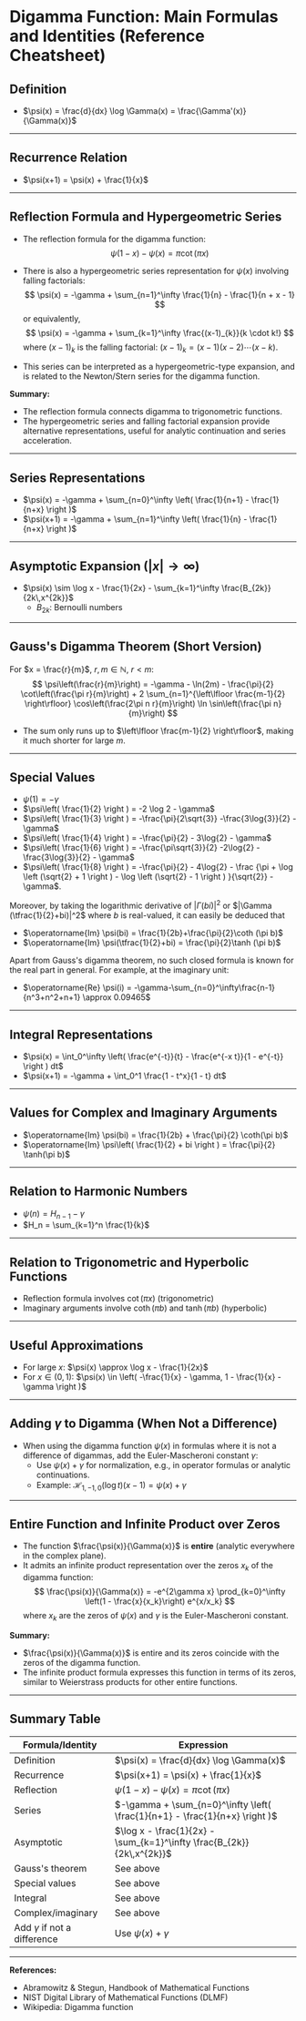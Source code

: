 # Digamma Function: Main Formulas and Identities (Reference Cheatsheet)

## Definition

- $\psi(x) = \frac{d}{dx} \log \Gamma(x) = \frac{\Gamma'(x)}{\Gamma(x)}$

---

## Recurrence Relation

- $\psi(x+1) = \psi(x) + \frac{1}{x}$

---

## Reflection Formula and Hypergeometric Series

- The reflection formula for the digamma function:
  $$
  \psi(1-x) - \psi(x) = \pi \cot(\pi x)
  $$
- There is also a hypergeometric series representation for $\psi(x)$ involving falling factorials:
  $$
  \psi(x) = -\gamma + \sum_{n=1}^\infty \frac{1}{n} - \frac{1}{n + x - 1}
  $$
  or equivalently,
  $$
  \psi(x) = -\gamma + \sum_{k=1}^\infty \frac{(x-1)_{k}}{k \cdot k!}
  $$
  where $(x-1)_k$ is the falling factorial: $(x-1)_k = (x-1)(x-2)\cdots(x-k)$.

- This series can be interpreted as a hypergeometric-type expansion, and is related to the Newton/Stern series for the digamma function.

**Summary:**  
- The reflection formula connects digamma to trigonometric functions.
- The hypergeometric series and falling factorial expansion provide alternative representations, useful for analytic continuation and series acceleration.

---

## Series Representations

- $\psi(x) = -\gamma + \sum_{n=0}^\infty \left( \frac{1}{n+1} - \frac{1}{n+x} \right )$
- $\psi(x+1) = -\gamma + \sum_{n=1}^\infty \left( \frac{1}{n} - \frac{1}{n+x} \right )$

---

## Asymptotic Expansion ($|x| \to \infty$)

- $\psi(x) \sim \log x - \frac{1}{2x} - \sum_{k=1}^\infty \frac{B_{2k}}{2k\,x^{2k}}$
  - $B_{2k}$: Bernoulli numbers

---

## Gauss's Digamma Theorem (Short Version)

For $x = \frac{r}{m}$, $r, m \in \mathbb{N}$, $r < m$:
$$
\psi\left(\frac{r}{m}\right) = -\gamma - \ln(2m) - \frac{\pi}{2} \cot\left(\frac{\pi r}{m}\right) + 2 \sum_{n=1}^{\left\lfloor \frac{m-1}{2} \right\rfloor} \cos\left(\frac{2\pi n r}{m}\right) \ln \sin\left(\frac{\pi n}{m}\right)
$$

- The sum only runs up to $\left\lfloor \frac{m-1}{2} \right\rfloor$, making it much shorter for large $m$.

---

## Special Values

- $\psi(1) = -\gamma$
- $\psi\left( \frac{1}{2} \right ) = -2 \log 2 - \gamma$
- $\psi\left( \frac{1}{3} \right ) = -\frac{\pi}{2\sqrt{3}} -\frac{3\log{3}}{2} - \gamma$
- $\psi\left( \frac{1}{4} \right ) = -\frac{\pi}{2} - 3\log{2} - \gamma$
- $\psi\left( \frac{1}{6} \right ) = -\frac{\pi\sqrt{3}}{2} -2\log{2} -\frac{3\log{3}}{2} - \gamma$
- $\psi\left( \frac{1}{8} \right ) = -\frac{\pi}{2} - 4\log{2} - \frac {\pi + \log \left (\sqrt{2} + 1 \right ) - \log \left (\sqrt{2} - 1 \right ) }{\sqrt{2}} - \gamma$.

Moreover, by taking the logarithmic derivative of $|\Gamma (bi)|^2$ or $|\Gamma (\tfrac{1}{2}+bi)|^2$ where $b$ is real-valued, it can easily be deduced that

- $\operatorname{Im} \psi(bi) = \frac{1}{2b}+\frac{\pi}{2}\coth (\pi b)$
- $\operatorname{Im} \psi(\tfrac{1}{2}+bi) = \frac{\pi}{2}\tanh (\pi b)$

Apart from Gauss's digamma theorem, no such closed formula is known for the real part in general. For example, at the imaginary unit:
- $\operatorname{Re} \psi(i) = -\gamma-\sum_{n=0}^\infty\frac{n-1}{n^3+n^2+n+1} \approx 0.09465$

---

## Integral Representations

- $\psi(x) = \int_0^\infty \left( \frac{e^{-t}}{t} - \frac{e^{-x t}}{1 - e^{-t}} \right ) dt$
- $\psi(x+1) = -\gamma + \int_0^1 \frac{1 - t^x}{1 - t} dt$

---

## Values for Complex and Imaginary Arguments

- $\operatorname{Im} \psi(bi) = \frac{1}{2b} + \frac{\pi}{2} \coth(\pi b)$
- $\operatorname{Im} \psi\left( \frac{1}{2} + bi \right ) = \frac{\pi}{2} \tanh(\pi b)$

---

## Relation to Harmonic Numbers

- $\psi(n) = H_{n-1} - \gamma$
- $H_n = \sum_{k=1}^n \frac{1}{k}$

---

## Relation to Trigonometric and Hyperbolic Functions

- Reflection formula involves $\cot(\pi x)$ (trigonometric)
- Imaginary arguments involve $\coth(\pi b)$ and $\tanh(\pi b)$ (hyperbolic)

---

## Useful Approximations

- For large $x$: $\psi(x) \approx \log x - \frac{1}{2x}$
- For $x \in (0,1)$: $\psi(x) \in \left( -\frac{1}{x} - \gamma, 1 - \frac{1}{x} - \gamma \right )$

---

## Adding $\gamma$ to Digamma (When Not a Difference)

- When using the digamma function $\psi(x)$ in formulas where it is not a difference of digammas, add the Euler-Mascheroni constant $\gamma$:
  - Use $\psi(x) + \gamma$ for normalization, e.g., in operator formulas or analytic continuations.
  - Example: $\mathcal{H}_{1,-1,0}(\log t)(x-1) = \psi(x) + \gamma$

---

## Entire Function and Infinite Product over Zeros

- The function $\frac{\psi(x)}{\Gamma(x)}$ is **entire** (analytic everywhere in the complex plane).
- It admits an infinite product representation over the zeros $x_k$ of the digamma function:
  $$
  \frac{\psi(x)}{\Gamma(x)} = -e^{2\gamma x} \prod_{k=0}^\infty \left(1 - \frac{x}{x_k}\right) e^{x/x_k}
  $$
  where $x_k$ are the zeros of $\psi(x)$ and $\gamma$ is the Euler-Mascheroni constant.

**Summary:**  
- $\frac{\psi(x)}{\Gamma(x)}$ is entire and its zeros coincide with the zeros of the digamma function.
- The infinite product formula expresses this function in terms of its zeros, similar to Weierstrass products for other entire functions.

---

## Summary Table

| Formula/Identity                | Expression                                                      |
|----------------------------------|-----------------------------------------------------------------|
| Definition                      | $\psi(x) = \frac{d}{dx} \log \Gamma(x)$                        |
| Recurrence                      | $\psi(x+1) = \psi(x) + \frac{1}{x}$                            |
| Reflection                      | $\psi(1-x) - \psi(x) = \pi \cot(\pi x)$                        |
| Series                          | $-\gamma + \sum_{n=0}^\infty \left( \frac{1}{n+1} - \frac{1}{n+x} \right )$ |
| Asymptotic                      | $\log x - \frac{1}{2x} - \sum_{k=1}^\infty \frac{B_{2k}}{2k\,x^{2k}}$ |
| Gauss's theorem                 | See above                                                      |
| Special values                  | See above                                                      |
| Integral                        | See above                                                      |
| Complex/imaginary               | See above                                                      |
| Add $\gamma$ if not a difference| Use $\psi(x) + \gamma$                                         |

---

**References:**  
- Abramowitz & Stegun, Handbook of Mathematical Functions
- NIST Digital Library of Mathematical Functions (DLMF)
- Wikipedia: Digamma function